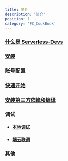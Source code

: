 ```yaml
---
title: 简介
description: '简介'
position: 1
category: 'FC_CookBook'
---
```


### [什么是 Serverless-Devs](./Serverless-Devs.md)

### [安装](./install.md)

### [账号配置](./config.md)

### [快速开始](./quick_start.md)

### [安装第三方依赖和编译](./build.md)

### 调试
  - #### [本地调试](./local-invoke.md)
  - #### [端云联调](./proxied-invoke.md)

### [其他](./others.md)